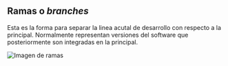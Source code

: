 ## Ramas o *branches*

Esta es la forma para separar la linea acutal de desarrollo con respecto a la principal. Normalmente representan versiones del software que posteriormente son integradas en la principal.

![Imagen de ramas](url/https://fr.lutece.paris.fr/fr/image?resource_type=wiki_image&id=10)
